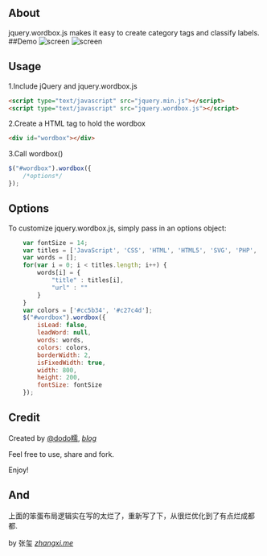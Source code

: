 ## About
jquery.wordbox.js makes it easy to create category tags and classify labels.
##Demo
![screen](https://raw.github.com/dodoroy/jquery.wordbox.js/master/demo/pic1.png)
![screen](https://raw.github.com/dodoroy/jquery.wordbox.js/master/demo/pic2.png)
## Usage
1.Include jQuery and jquery.wordbox.js

```html
<script type="text/javascript" src="jquery.min.js"></script>
<script type="text/javascript" src="jquery.wordbox.js"></script>
```
2.Create a HTML tag to hold the wordbox

```html
<div id="wordbox"></div>
```
3.Call wordbox()

```JavaScript
$("#wordbox").wordbox({
    /*options*/
});
```

## Options
To customize jquery.wordbox.js, simply pass in an options object:
```JavaScript
    var fontSize = 14;
    var titles = ['JavaScript', 'CSS', 'HTML', 'HTML5', 'SVG', 'PHP', 'Python', 'Shell', 'WebGL'];
    var words = [];
    for(var i = 0; i < titles.length; i++) {
        words[i] = {
            "title" : titles[i],
            "url" : ""
        }
    }
    var colors = ['#cc5b34', '#c27c4d'];
    $("#wordbox").wordbox({
        isLead: false,          
        leadWord: null,
        words: words,
        colors: colors,
        borderWidth: 2,
        isFixedWidth: true,
        width: 800,
        height: 200,
        fontSize: fontSize  
    });
```

## Credit
Created by [@dodo糯](http://weibo.com/dodoroy), *[blog](http://effy-y.com)*

Feel free to use, share and fork.

Enjoy!


## And
上面的笨蛋布局逻辑实在写的太烂了，重新写了下，从很烂优化到了有点烂成都都.


by 张玺 *[zhangxi.me](http://zhangxi.me)*

